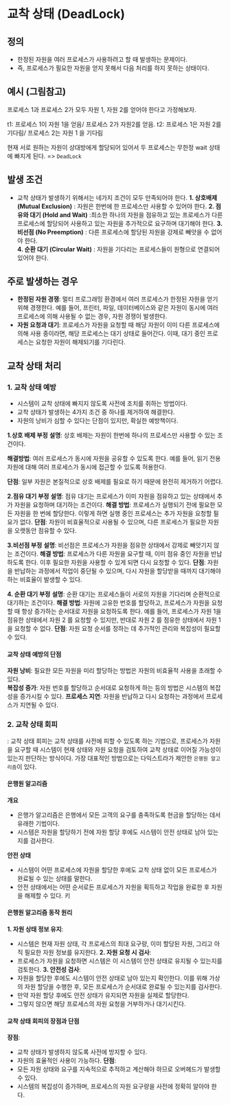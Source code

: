 # 교착 상태 (DeadLock)

## 정의

- 한정된 자원을 여러 프로세스가 사용하려고 할 때 발생하는 문제이다.
- 즉, 프로세스가 필요한 자원을 얻지 못해서 다음 처리를 하지 못하는 상태이다.

## 예시 (그림참고)

프로세스 1과 프로세스 2가 모두 자원 1, 자원 2를 얻어야 한다고 가정해보자.

t1: 프로세스 1이 자원 1을 얻음/ 프로세스 2가 자원2를 얻음.
t2: 프로세스 1은 자원 2를 기다림/ 프로세스 2는 자원 1 을 기다림

현재 서로 원하는 자원이 상대방에게 할당되어 있어서 두 프로세스는 무한정 wait 상태에 빠지게 된다.
=> `DeadLock`

## 발생 조건

- 교착 상태가 발생하기 위해서는 네가지 조건이 모두 만족되어야 한다.
  **1. 상호배제 (Mutual Exclusion)**
  : 자원은 한번에 한 프로세스만 사용할 수 있어야 한다.
  **2. 점유와 대기 (Hold and Wait)**
  :최소한 하나의 자원을 점유하고 있는 프로세스가 다른 프로세스에 할당되어 사용하고 있는 자원을 추가적으로 요구하며 대기해야 한다.
  **3. 비선점 (No Preemption)**
  : 다른 프로세스에 할당된 자원을 강제로 빼앗을 수 없어야 한다.  
  **4. 순환 대기 (Circular Wait)**
  : 자원을 기다리는 프로세스들이 원형으로 연결되어 있어야 한다.

## 주로 발생하는 경우

- **한정된 자원 경쟁**: 멀티 프로그래밍 환경에서 여러 프로세스가 한정된 자원을 얻기 위해 경쟁한다. 예를 들어, 프린터, 파일, 데이터베이스와 같은 자원이 동시에 여러 프로세스에 의해 사용될 수 없는 경우, 자원 경쟁이 발생한다.
- **자원 요청과 대기**: 프로세스가 자원을 요청할 때 해당 자원이 이미 다른 프로세스에 의해 사용 중이라면, 해당 프로세스는 대기 상태로 들어간다. 이때, 대기 중인 프로세스는 요청한 자원이 해제되기를 기다린다.

## 교착 상태 처리

### 1. 교착 상태 예방

- 시스템이 교착 상태에 빠지지 않도록 사전에 조치를 취하는 방법이다.
- 교착 상태가 발생하는 4가지 조건 중 하나를 제거하여 해결한다.
- 자원의 낭비가 심할 수 있다는 단점이 있지만, 확실한 예방책이다.

**1.상호 배제 부정**
**설명**: 상호 배제는 자원이 한번에 하나의 프로세스만 사용할 수 있는 조건이다.

**해결방법**: 여러 프로세스가 동시에 자원을 공유할 수 있도록 한다. 예를 들어, 읽기 전용 자원에 대해 여러 프로세스가 동시에 접근할 수 있도록 허용한다.

**단점**: 일부 자원은 본질적으로 상호 배제를 필요로 하기 때문에 완전히 제거하기 어렵다.

**2.점유 대기 부정**
**설명**: 점유 대기는 프로세스가 이미 자원을 점유하고 있는 상태에서 추가 자원을 요청하며 대기하는 조건이다.
**해결 방법**: 프로세스가 실행되기 전에 필요한 모든 자원을 한 번에 할당한다. 이렇게 하면 실행 중인 프로세스는 추가 자원을 요청할 필요가 없다.
**단점**: 자원이 비효율적으로 사용될 수 있으며, 다른 프로세스가 필요한 자원을 오랫동안 점유할 수 있다.

**3.비선점 부정**
**설명**: 비선점은 프로세스가 자원을 점유한 상태에서 강제로 빼앗기지 않는 조건이다.
**해결 방법**: 프로세스가 다른 자원을 요구할 때, 이미 점유 중인 자원을 반납하도록 한다. 이후 필요한 자원을 사용할 수 있게 되면 다시 요청할 수 있다.
**단점**: 자원을 반납하는 과정에서 작업이 중단될 수 있으며, 다시 자원을 할당받을 때까지 대기해야 하는 비효율이 발생할 수 있다.

**4. 순환 대기 부정**
**설명**: 순환 대기는 프로세스들이 서로의 자원을 기다리며 순환적으로 대기하는 조건이다.
**해결 방법**: 자원에 고유한 번호를 할당하고, 프로세스가 자원을 요청할 때 항상 증가하는 순서대로 자원을 요청하도록 한다. 예를 들어, 프로세스가 자원 1을 점유한 상태에서 자원 2 를 요청할 수 있지만, 반대로 자원 2 를 점유한 상태에서 자원 1 을 요청할 수 없다.
**단점**: 자원 요청 순서를 정하는 데 추가적인 관리와 복잡성이 필요할 수 있다.

#### 교착 상태 예방의 단점

**자원 낭비**: 필요한 모든 자원을 미리 할당하는 방법은 자원의 비효율적 사용을 초래할 수 있다.  
**복잡성 증가**: 자원 번호를 할당하고 순서대로 요청하게 하는 등의 방법은 시스템의 복잡성을 증가시킬 수 있다.
**프로세스 지연**: 자원을 반납하고 다시 요청하는 과정에서 프로세스가 지연될 수 있다.

### 2. 교착 상태 회피

: 교착 상태 회피는 교착 상태를 사전에 피할 수 있도록 하는 기법으로, 프로세스가 자원을 요구할 때 시스템이 현재 상태와 자원 요청을 검토하여 교착 상태로 이어질 가능성이 있는지 판단하는 방식이다. 가장 대표적인 방법으로는 다익스트라가 제안한 `은행원 알고리즘`이 있다.

#### 은행원 알고리즘

**개요**

- 은행가 알고리즘은 은행에서 모든 고객의 요구를 충족하도록 현금을 할당하는 데서 유래한 기법이다.
- 시스템은 자원을 할당하기 전에 자원 할당 후에도 시스템이 안전 상태로 남아 있는지를 검사한다.

**안전 상태**

- 시스템이 어떤 프로세스에 자원을 할당한 후에도 교착 상태 없이 모든 프로세스가 완료될 수 있는 상태를 말한다.
- 안전 상태에서는 어떤 순서로든 프로세스가 자원을 획득하고 작업을 완료한 후 자원을 해제할 수 있다. 키

#### 은행원 알고리즘 동작 원리

**1. 자원 상태 정보 유지**:

- 시스템은 현재 자원 상태, 각 프로세스의 최대 요구량, 이미 할당된 자원, 그리고 아직 필요한 자원 정보를 유지한다.
  **2. 자원 요청 시 검사**:
- 프로세스가 자원을 요청하면 시스템은 이 시스템이 안전 상태로 유지될 수 있는지를 검토한다.
  **3. 안전성 검사**:
- 자원을 할당한 후에도 시스템이 안전 상태로 남아 있는지 확인한다. 이를 위해 가상의 자원 할당을 수행한 후, 모든 프로세스가 순서대로 완료될 수 있는지를 검사한다.
- 만약 자원 할당 후에도 안전 상태가 유지되면 자원을 실제로 할당한다.
- 그렇지 않으면 해당 프로세스의 자원 요청을 거부하거나 대기시킨다.

#### 교착 상태 회피의 장점과 단점

**장점**:

- 교착 상태가 발생하지 않도록 사전에 방지할 수 있다.
- 자원의 효율적인 사용이 가능하다.
  **단점**:
- 모든 자원 상태와 요구를 지속적으로 추적하고 계산해야 하므로 오버헤드가 발생할 수 있다.
- 시스템의 복잡성이 증가하며, 프로세스의 자원 요구량을 사전에 정확히 알아야 한다.
